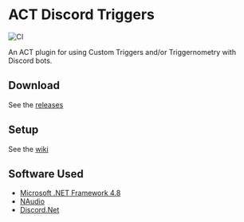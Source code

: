 # ACT Discord Triggers
![CI](https://github.com/Makar8000/ACT-Discord-Triggers/workflows/CI/badge.svg)

An ACT plugin for using Custom Triggers and/or Triggernometry with Discord bots.

## Download
See the [releases](https://github.com/Makar8000/ACT-Discord-Triggers/releases)

## Setup
See the [wiki](https://github.com/Makar8000/ACT-Discord-Triggers/wiki/First-Time-Setup-Guide)

## Software Used
 * [Microsoft .NET Framework 4.8](https://dotnet.microsoft.com/download/dotnet-framework)
 * [NAudio](https://github.com/naudio/NAudio)
 * [Discord.Net](https://github.com/RogueException/Discord.Net)
